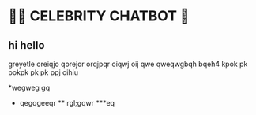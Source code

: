 # 👦🏽 CELEBRITY CHATBOT 🤖

## hi hello

greyetle oreiqjo qorejor orqjpqr oiqwj oij
qwe
qweqwgbqh
bqeh4 kpok pk pokpk pk pk ppj oihiu

*wegweg gq
* qegqgeeqr
** rgl;gqwr
  ***eq
